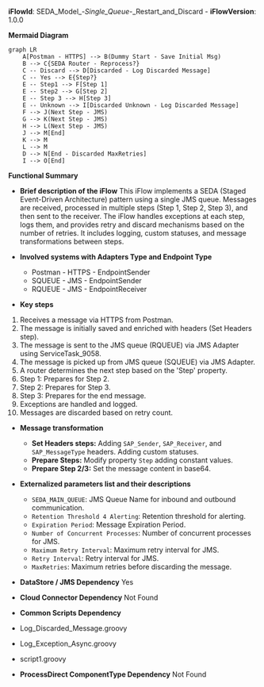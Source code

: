 **iFlowId**: SEDA_Model_-_Single_Queue_-_Restart_and_Discard - **iFlowVersion**: 1.0.0

**Mermaid Diagram**
```mermaid
graph LR
    A[Postman - HTTPS] --> B(Dummy Start - Save Initial Msg)
    B --> C{SEDA Router - Reprocess?}
    C -- Discard --> D[Discarded - Log Discarded Message]
    C -- Yes --> E{Step?}
    E -- Step1 --> F[Step 1]
    E -- Step2 --> G[Step 2]
    E -- Step 3 --> H[Step 3]
    E -- Unknown --> I[Discarded Unknown - Log Discarded Message]
    F --> J(Next Step - JMS)
    G --> K(Next Step - JMS)
    H --> L(Next Step - JMS)
    J --> M[End]
    K --> M
    L --> M
    D --> N[End - Discarded MaxRetries]
    I --> O[End]
```
**Functional Summary**
- **Brief description of the iFlow**
This iFlow implements a SEDA (Staged Event-Driven Architecture) pattern using a single JMS queue. Messages are received, processed in multiple steps (Step 1, Step 2, Step 3), and then sent to the receiver. The iFlow handles exceptions at each step, logs them, and provides retry and discard mechanisms based on the number of retries. It includes logging, custom statuses, and message transformations between steps.

- **Involved systems with Adapters Type and Endpoint Type**
    - Postman - HTTPS - EndpointSender
    - SQUEUE - JMS - EndpointSender
    - RQUEUE - JMS - EndpointReceiver

- **Key steps**
 1. Receives a message via HTTPS from Postman.
 2. The message is initially saved and enriched with headers (Set Headers step).
 3. The message is sent to the JMS queue (RQUEUE) via JMS Adapter using ServiceTask_9058.
 4. The message is picked up from JMS queue (SQUEUE) via JMS Adapter.
 5. A router determines the next step based on the 'Step' property.
 6. Step 1: Prepares for Step 2.
 7. Step 2: Prepares for Step 3.
 8. Step 3: Prepares for the end message.
 9. Exceptions are handled and logged.
 10. Messages are discarded based on retry count.

- **Message transformation**
    - **Set Headers steps:** Adding `SAP_Sender`, `SAP_Receiver`, and `SAP_MessageType` headers. Adding custom statuses.
    - **Prepare Steps:** Modify property `Step` adding constant values.
    - **Prepare Step 2/3:** Set the message content in base64.

- **Externalized parameters list and their descriptions**
    - `SEDA_MAIN_QUEUE`: JMS Queue Name for inbound and outbound communication.
    - `Retention Threshold 4 Alerting`: Retention threshold for alerting.
    - `Expiration Period`: Message Expiration Period.
    - `Number of Concurrent Processes`: Number of concurrent processes for JMS.
    - `Maximum Retry Interval`: Maximum retry interval for JMS.
    - `Retry Interval`: Retry interval for JMS.
    - `MaxRetries`: Maximum retries before discarding the message.

- **DataStore / JMS Dependency**
Yes

- **Cloud Connector Dependency**
Not Found

- **Common Scripts Dependency**
- Log_Discarded_Message.groovy
- Log_Exception_Async.groovy
- script1.groovy

- **ProcessDirect ComponentType Dependency**
Not Found